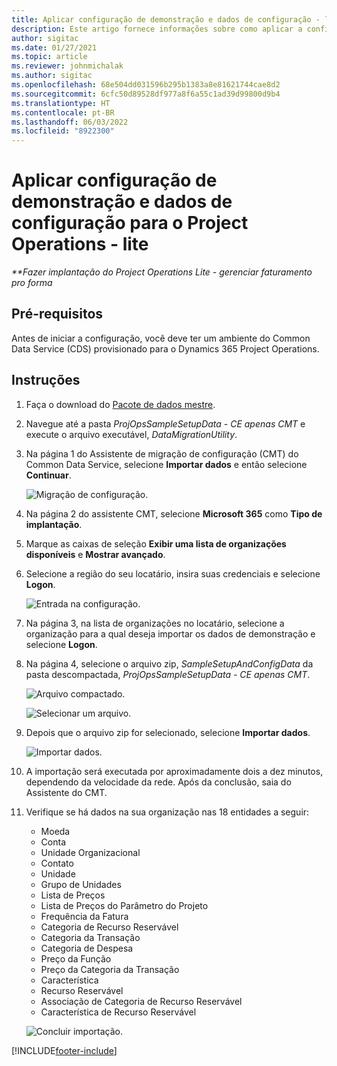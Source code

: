 ```yaml
---
title: Aplicar configuração de demonstração e dados de configuração - lite
description: Este artigo fornece informações sobre como aplicar a configuração de demonstração e dados de configuração ao Project Operations.
author: sigitac
ms.date: 01/27/2021
ms.topic: article
ms.reviewer: johnmichalak
ms.author: sigitac
ms.openlocfilehash: 68e504dd031596b295b1383a8e81621744cae8d2
ms.sourcegitcommit: 6cfc50d89528df977a8f6a55c1ad39d99800d9b4
ms.translationtype: HT
ms.contentlocale: pt-BR
ms.lasthandoff: 06/03/2022
ms.locfileid: "8922300"
---
```

# <a name="apply-demo-setup-and-configuration-data-for-project-operations---lite"></a>Aplicar configuração de demonstração e dados de configuração para o Project Operations - lite 

_**Fazer implantação do Project Operations Lite - gerenciar faturamento pro forma_



## <a name="prerequisites"></a>Pré-requisitos

Antes de iniciar a configuração, você deve ter um ambiente do Common Data Service (CDS) provisionado para o Dynamics 365 Project Operations.


## <a name="instructions"></a>Instruções

1. Faça o download do [Pacote de dados mestre](https://download.microsoft.com/download/3/4/1/341bf279-a64f-4baa-af31-ce624859b518/ProjOpsSampleSetupData-%20CE%20only.zip). 
2. Navegue até a pasta *ProjOpsSampleSetupData - CE apenas CMT* e execute o arquivo executável, *DataMigrationUtility*.
3. Na página 1 do Assistente de migração de configuração (CMT) do Common Data Service, selecione **Importar dados** e então selecione **Continuar**.

    ![Migração de configuração.](./media/1ConfigurationMigration.png)

4. Na página 2 do assistente CMT, selecione **Microsoft 365** como **Tipo de implantação**.
5. Marque as caixas de seleção **Exibir uma lista de organizações disponíveis** e **Mostrar avançado**.
6. Selecione a região do seu locatário, insira suas credenciais e selecione **Logon**.

   ![Entrada na configuração.](./media/2ConfigurationSignin.png)

7. Na página 3, na lista de organizações no locatário, selecione a organização para a qual deseja importar os dados de demonstração e selecione **Logon**.
8. Na página 4, selecione o arquivo zip, *SampleSetupAndConfigData* da pasta descompactada, *ProjOpsSampleSetupData - CE apenas CMT*.

   ![Arquivo compactado.](./media/3ZipFile.png)

   ![Selecionar um arquivo.](./media/4SelectAFile.png)

9. Depois que o arquivo zip for selecionado, selecione **Importar dados**.

   ![Importar dados.](./media/5ImportData.png)

10. A importação será executada por aproximadamente dois a dez minutos, dependendo da velocidade da rede. Após da conclusão, saia do Assistente do CMT. 
11. Verifique se há dados na sua organização nas 18 entidades a seguir:

    -   Moeda
    -   Conta
    -   Unidade Organizacional
    -   Contato
    -   Unidade
    -   Grupo de Unidades
    -   Lista de Preços
    -   Lista de Preços do Parâmetro do Projeto 
    -   Frequência da Fatura
    -   Categoria de Recurso Reservável
    -   Categoria da Transação
    -   Categoria de Despesa
    -   Preço da Função
    -   Preço da Categoria da Transação
    -   Característica
    -   Recurso Reservável
    -   Associação de Categoria de Recurso Reservável
    -   Característica de Recurso Reservável

    ![Concluir importação.](./media/6CompleteImport.png)


[!INCLUDE[footer-include](../includes/footer-banner.md)]
